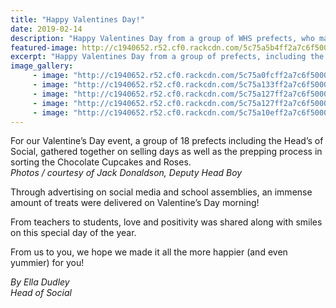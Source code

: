 ```yaml
---
title: "Happy Valentines Day!"
date: 2019-02-14
description: "Happy Valentines Day from a group of WHS prefects, who made it extra special delivering cupcakes and roses..."
featured-image: http://c1940652.r52.cf0.rackcdn.com/5c75a5b4ff2a7c6f50000601/Boxes-of-heart-cupcakes300.jpg
excerpt: "Happy Valentines Day from a group of prefects, including the Head's of Social, who made it extra special delivering cupcakes and roses."
image_gallery:
     - image: "http://c1940652.r52.cf0.rackcdn.com/5c75a0fcff2a7c6f500005e9/Boxes-of-heart-cupcakes-closeup.jpg"
     - image: "http://c1940652.r52.cf0.rackcdn.com/5c75a133ff2a7c6f500005fd/Roses.jpg"
     - image: "http://c1940652.r52.cf0.rackcdn.com/5c75a127ff2a7c6f500005fa/out-and-about.jpg"
     - image: "http://c1940652.r52.cf0.rackcdn.com/5c75a127ff2a7c6f500005f9/Mrs-Burgess.jpg"
     - image: "http://c1940652.r52.cf0.rackcdn.com/5c75a10eff2a7c6f500005f1/in-class.jpg"
---
```


<p>For our Valentine&rsquo;s Day event, a group of 18 prefects including the Head&rsquo;s of Social, gathered together on selling days as well as the prepping process in sorting the Chocolate Cupcakes and Roses.<br /><em>Photos / courtesy of&nbsp;Jack Donaldson, Deputy Head Boy</em></p>
<p>Through advertising on social media and school assemblies, an immense amount of treats were delivered on Valentine&rsquo;s Day morning!</p>
<p>From teachers to students, love and positivity was shared along with smiles on this special day of the year.</p>
<p>From us to you, we hope we made it all the more happier (and even yummier) for you!</p>
<p><em>By Ella Dudley</em><br /><em>Head of Social&nbsp;</em></p>

